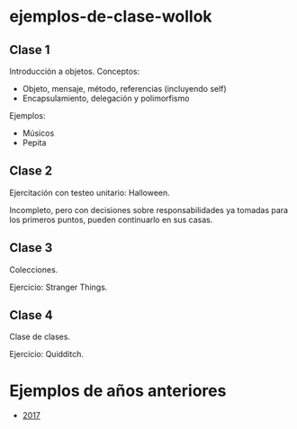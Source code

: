 # ejemplos-de-clase-wollok

## Clase 1

Introducción a objetos. Conceptos:
- Objeto, mensaje, método, referencias (incluyendo self)
- Encapsulamiento, delegación y polimorfismo

Ejemplos:
- Músicos
- Pepita

## Clase 2

Ejercitación con testeo unitario: Halloween.

Incompleto, pero con decisiones sobre responsabilidades ya tomadas para los primeros puntos, pueden continuarlo en sus casas.

## Clase 3

Colecciones.

Ejercicio: Stranger Things.

## Clase 4

Clase de clases.

Ejercicio: Quidditch.

# Ejemplos de años anteriores

- [2017](https://github.com/pdep-mit/ejemplos-de-clase-wollok/tree/ejemplos-2017)
